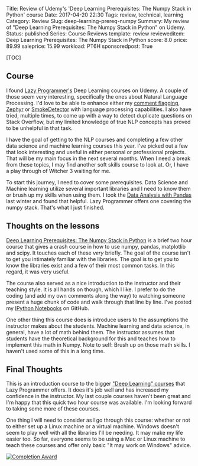 Title: Review of Udemy's 'Deep Learning Prerequisites: The Numpy Stack in Python' course
Date: 2017-04-20 22:30
Tags: review, technical, learning
Category: Review
Slug: deep-learning-prereq-numpy
Summary: My review of "Deep Learning Prerequisites: The Numpy Stack in Python" on Udemy.
Status: published
Series: Course Reviews
template: review
revieweditem: Deep Learning Prerequisites: The Numpy Stack in Python
score: 8.0
price: 89.99
saleprice: 15.99
workload: PT6H
sponsoredpost: True

[TOC]

## Course

I found [Lazy Programmer's][1] Deep Learning courses on Udemy. A couple of those seem very interesting, specifically the ones
about Natural Language Processing. I'd love to be able to enhance either my [comment flagging][2], [Zephyr][3] or [SmokeDetector][4]
with language processing capabilities. I also have tried, multiple times, to come up with a way to detect duplicate questions on
Stack Overflow, but my limited knowledge of true NLP concepts has proved to be unhelpful in that task.

I have the goal of getting to the NLP courses and completing a few other data science and machine learning courses this year. I've
picked out a few that look interesting and useful in either personal or professional projects. That will be my main focus in the next
several months. When I need a break from these topics, I may find another soft skills course to look at. Or, I have a play through of
Witcher 3 waiting for me.

To start this journey, I need to cover some prerequisites. Data Science and Machine learning utilize several important libraries and
I need to know them or brush up my skills when using them. I took the [Data Analysis with Pandas][5] last winter and found that helpful.
Lazy Programmer offers one covering the numpy stack. That's what I just finished.

## Thoughts on the lessons

[Deep Learning Prerequisites: The Numpy Stack in Python][6] is a brief two hour course that gives a crash course in how to use numpy, pandas,
matplotlib and scipy. It touches each of these *very* briefly. The goal of the course isn't to get you intimately familiar with the libraries.
The goal is to get you to know the libraries exist and a few of their most common tasks. In this regard, it was very useful.

The course also served as a nice introduction to the instructor and their teaching style. It is all hands on though, which I like. I prefer
to do the coding (and add my own comments along the way) to watching someone present a huge chunk of code and walk through that line by
line. I've posted my [IPython Notebooks][7] on GitHub.

One other thing this course does is introduce users to the assumptions the instructor makes about the students. Machine learning and data science,
in general, have a lot of math behind them. The instructor assumes that students have the theoretical background for this and teaches how to
implement this math in Numpy. Note to self: Brush up on those math skills. I haven't used some of this in a long time.

## Final Thoughts

This is an introduction course to the bigger ["Deep Learning" courses][8] that Lazy Programmer offers. It does it's job well and has increased my
confidence in the instructor. My last couple courses haven't been great and I'm happy that this quick two hour course was available. I'm looking
forward to taking some more of these courses.

One thing I will need to consider as I go through this course: whether or not to either set up a Linux machine or a virtual machine. Windows doesn't
seem to play well with all the libraries I'll be needing. It may make my life easier too. So far, everyone seems to be using a Mac or Linux machine to
teach these courses and offer only basic "It may work on Windows" advice.

[![Completion Award][9]][10]



 [1]: https://www.udemy.com/user/lazy-programmer/
 [2]: {filename}2015_01_02_can-a-machine-be-taught-to-flag-comments-automatically.md
 [3]: {filename}2015_03_12_zephyr-the-bot-that-watches-for-low-quality-vote-requests.md
 [4]: {filename}2017_02_19_can-a-machine-be-taught-to-flag-spam-automatically.md
 [5]: {filename}2016_12_09_review_of_data_analysis_with_pandas_udemy_course.md
 [6]: https://click.linksynergy.com/link?id=upT2m3Gzivc&offerid=1597309.391978487082970612398357&type=2&murl=https%3a%2f%2fwww.udemy.com%2fcourse%2fdeep-learning-prerequisites-the-numpy-stack-in-python%2f
 [7]: https://github.com/AWegnerGitHub/Deep-Learning-Prerequisites
 [8]: https://lazyprogrammer.me/deep-learning-courses/
 [9]: {attach}images/udemy-deep-learning-prereq-numpy.jpg
 [10]: https://ude.my/UC-9CGD0JX8
